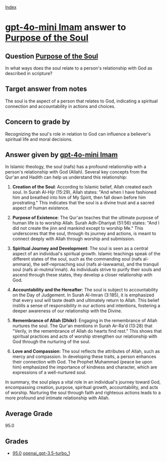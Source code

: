 
[Index](../../../index.md)
# [gpt-4o-mini Imam](../../answering_models/gpt-4o-mini_Imam.md) answer to [Purpose of the Soul](../../questions/Purpose_of_the_Soul.md)

## Question [Purpose of the Soul](../../questions/Purpose_of_the_Soul.md)
In what ways does the soul relate to a person's relationship with God as described in scripture?

## Target answer from notes
The soul is the aspect of a person that relates to God, indicating a spiritual connection and accountability in actions and choices.

## Concern to grade by
Recognizing the soul's role in relation to God can influence a believer's spiritual life and moral decisions.

## Answer given by [gpt-4o-mini Imam](../../answering_models/gpt-4o-mini_Imam.md)
In Islamic theology, the soul (nafs) has a profound relationship with a person's relationship with God (Allah). Several key concepts from the Qur'an and Hadith can help us understand this relationship:

1. **Creation of the Soul**: According to Islamic belief, Allah created each soul. In Surah Al-Hijr (15:29), Allah states: "And when I have fashioned him and breathed into him of My Spirit, then fall down before him prostrating." This indicates that the soul is a divine trust and a sacred aspect of human existence.

2. **Purpose of Existence**: The Qur'an teaches that the ultimate purpose of human life is to worship Allah. Surah Adh-Dhariyat (51:56) states: "And I did not create the jinn and mankind except to worship Me." This underscores that the soul, through its journey and actions, is meant to connect deeply with Allah through worship and submission.

3. **Spiritual Journey and Development**: The soul is seen as a central aspect of an individual's spiritual growth. Islamic teachings speak of the different states of the soul, such as the commanding soul (nafs al-ammara), the self-reproaching soul (nafs al-lawwama), and the tranquil soul (nafs al-mutma'innah). As individuals strive to purify their souls and ascend through these states, they develop a closer relationship with God.

4. **Accountability and the Hereafter**: The soul is subject to accountability on the Day of Judgement. In Surah Al-Imran (3:185), it is emphasized that every soul will taste death and ultimately return to Allah. This belief instills a sense of responsibility in our actions and intentions, fostering a deeper awareness of our relationship with the Divine.

5. **Remembrance of Allah (Dhikr)**: Engaging in the remembrance of Allah nurtures the soul. The Qur'an mentions in Surah Ar-Ra'd (13:28) that "Verily, in the remembrance of Allah do hearts find rest." This shows that spiritual practices and acts of worship strengthen our relationship with God through the nurturing of the soul.

6. **Love and Compassion**: The soul reflects the attributes of Allah, such as mercy and compassion. In developing these traits, a person enhances their connection with God. The Prophet Muhammad (peace be upon him) emphasized the importance of kindness and character, which are expressions of a well-nurtured soul.

In summary, the soul plays a vital role in an individual's journey toward God, encompassing creation, purpose, spiritual growth, accountability, and acts of worship. Nurturing the soul through faith and righteous actions leads to a more profound and intimate relationship with Allah.

## Average Grade
95.0

## Grades
 * [95.0](./Purpose_of_the_Soul_grades/openai_gpt-3.5-turbo_1.md) [openai_gpt-3.5-turbo_1](../../grading_models/openai_gpt-3.5-turbo_1.md)
